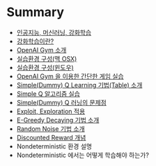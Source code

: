 # Summary

* [인공지능, 머신러닝, 강화학습](README.md)
* [강화학습이란?](Reinforcement-Concept.md)
* [OpenAI Gym 소개](open-ai-gym.md)
* [실습환경 구성\(맥 OSX\)](Dev-Environment.md)
* [실습환경 구성\(윈도우\)](ex_env_windows.md)
* [OpenAI Gym 을 이용한 간단한 게임 실습](open-ai-gym-ex.md)
* [Simple\(Dummy\) Q Learning 기법\(Table\) 소개](q-learning.md)
* [Simple Q 알고리즘 실습](q-ex.md)
* [Simple\(Dummy\) Q 러닝의 문제점](simple-q-problem.md)
* [Exploit, Exploration 적용](exploit-exploration.md)
* [E-Greedy Decaying 기법 소개](e-greedy-decaying.md)
* [Random Noise 기법 소개](random-noise.md)
* [Discounted Reward 개념](discounted-reward.md)
* Nondeterministic 환경 설명
* Nondeterministic 에서는 어떻게 학습해야 하는가?

